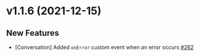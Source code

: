 # v1.1.6 (2021-12-15)

## New Features

- [Conversation] Added `onError` custom event when an error occurs [#262](https://github.com/nylas/components/pull/262)
